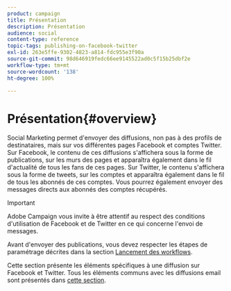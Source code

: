 ```yaml
---
product: campaign
title: Présentation
description: Présentation
audience: social
content-type: reference
topic-tags: publishing-on-facebook-twitter
exl-id: 263e5ffe-9302-4823-a814-fdc955e3f90a
source-git-commit: 98d646919fedc66ee9145522ad0c5f15b25dbf2e
workflow-type: tm+mt
source-wordcount: '138'
ht-degree: 100%

---
```


# Présentation{#overview}

Social Marketing permet d&#39;envoyer des diffusions, non pas à des profils de destinataires, mais sur vos différentes pages Facebook et comptes Twitter. Sur Facebook, le contenu de ces diffusions s&#39;affichera sous la forme de publications, sur les murs des pages et apparaîtra également dans le fil d&#39;actualité de tous les fans de ces pages. Sur Twitter, le contenu s&#39;affichera sous la forme de tweets, sur les comptes et apparaîtra également dans le fil de tous les abonnés de ces comptes. Vous pourrez également envoyer des messages directs aux abonnés des comptes récupérés.

>[!IMPORTANT]
>
>Adobe Campaign vous invite à être attentif au respect des conditions d&#39;utilisation de Facebook et de Twitter en ce qui concerne l&#39;envoi de messages.
>
>Avant d&#39;envoyer des publications, vous devez respecter les étapes de paramétrage décrites dans la section [Lancement des workflows](../../social/using/starting-workflows.md).

Cette section présente les éléments spécifiques à une diffusion sur Facebook et Twitter. Tous les éléments communs avec les diffusions email sont présentés dans [cette section](../../delivery/using/about-email-channel.md).
